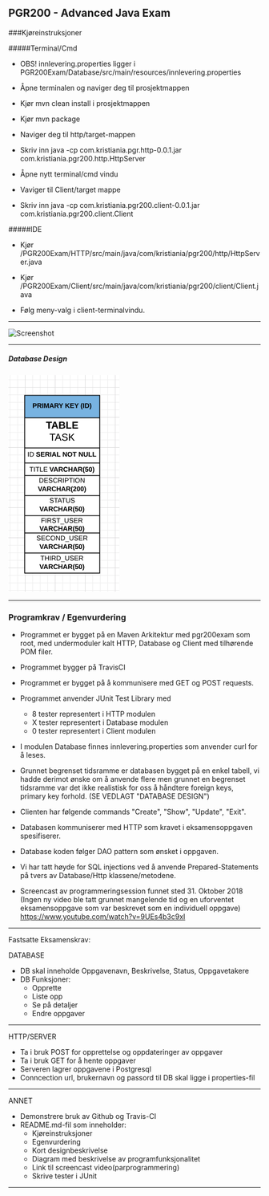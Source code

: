 
## PGR200 - Advanced Java Exam

###Kjøreinstruksjoner

#####Terminal/Cmd
   
- OBS! innlevering.properties ligger i PGR200Exam/Database/src/main/resources/innlevering.properties

- Åpne terminalen og naviger deg til prosjektmappen

- Kjør mvn clean install i prosjektmappen

- Kjør mvn package

- Naviger deg til http/target-mappen

- Skriv inn java -cp com.kristiania.pgr.http-0.0.1.jar com.kristiania.pgr200.http.HttpServer

- Åpne nytt terminal/cmd vindu

- Vaviger til Client/target mappe

- Skriv inn java -cp com.kristiania.pgr200.client-0.0.1.jar com.kristiania.pgr200.client.Client

#####IDE

- Kjør /PGR200Exam/HTTP/src/main/java/com/kristiania/pgr200/http/HttpServer.java

- Kjør /PGR200Exam/Client/src/main/java/com/kristiania/pgr200/client/Client.java

- Følg meny-valg i client-terminalvindu.

------------------------------------------------------------------------------------------------------------


![Screenshot](https://travis-ci.com/NickVatne/PGR200Exam.svg?branch=master)

------------------------------------------------------------------------------------------------------------


##### Database Design
![Database](documentation/DBSCHEMA.png)

------------------------------------------------------------------------------------------------------------
### Programkrav / Egenvurdering
- Programmet er bygget på en Maven Arkitektur med pgr200exam som root, med undermoduler kalt HTTP, Database og Client med tilhørende POM filer.
- Programmet bygger på TravisCI 
- Programmet er bygget på å kommunisere med GET og POST requests.
- Programmet anvender JUnit Test Library med
    - 8 tester representert i HTTP modulen
    - X tester representert i Database modulen
    - 0 tester representert i Client modulen
- I modulen Database finnes innlevering.properties som anvender curl for å leses.
- Grunnet begrenset tidsramme er databasen bygget på en enkel tabell, vi hadde derimot ønske om å anvende flere men grunnet en begrenset tidsramme var det ikke realistisk for oss å håndtere foreign keys, primary key forhold.
    (SE VEDLAGT "DATABASE DESIGN")
    
- Clienten har følgende commands "Create", "Show", "Update", "Exit".
- Databasen kommuniserer med HTTP som kravet i eksamensoppgaven spesifiserer.
- Database koden følger DAO pattern som ønsket i oppgaven.
- Vi har tatt høyde for SQL injections ved å anvende Prepared-Statements på tvers av Database/Http klassene/metodene.
- Screencast av programmeringsession funnet sted 31. Oktober 2018 (Ingen ny video ble tatt grunnet mangelende tid og en uforventet eksamensoppgave som var beskrevet som en individuell oppgave)
https://www.youtube.com/watch?v=9UEs4b3c9xI

------------------------------------------------------------------------------------------------------------

Fastsatte Eksamenskrav:

DATABASE
- DB skal inneholde Oppgavenavn, Beskrivelse, Status, Oppgavetakere
- DB Funksjoner:
  - Opprette
  - Liste opp
  - Se på detaljer
  - Endre oppgaver
------------------------------------------------------------------------------------------------------------

HTTP/SERVER
- Ta i bruk POST for opprettelse og oppdateringer av oppgaver
- Ta i bruk GET for å hente oppgaver
- Serveren lagrer oppgavene i Postgresql
- Conncection url, brukernavn og passord til DB skal ligge i properties-fil
------------------------------------------------------------------------------------------------------------

ANNET
- Demonstrere bruk av Github og Travis-CI
- README.md-fil som inneholder:
  - Kjøreinstruksjoner
  - Egenvurdering
  - Kort designbeskrivelse
  - Diagram med beskrivelse av programfunksjonalitet
  - Link til screencast video(parprogrammering)
  - Skrive tester i JUnit

------------------------------------------------------------------------------------------------------------
